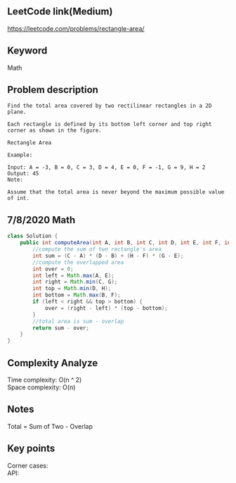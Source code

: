 ## LeetCode link(Medium)
https://leetcode.com/problems/rectangle-area/

## Keyword
Math

## Problem description
```
Find the total area covered by two rectilinear rectangles in a 2D plane.

Each rectangle is defined by its bottom left corner and top right corner as shown in the figure.

Rectangle Area

Example:

Input: A = -3, B = 0, C = 3, D = 4, E = 0, F = -1, G = 9, H = 2
Output: 45
Note:

Assume that the total area is never beyond the maximum possible value of int.
```
## 7/8/2020 Math

```java
class Solution {
    public int computeArea(int A, int B, int C, int D, int E, int F, int G, int H) {
        //compute the sum of two rectangle's area
        int sum = (C - A) * (D - B) + (H - F) * (G - E);
        //compute the overlapped area
        int over = 0;
        int left = Math.max(A, E);
        int right = Math.min(C, G);
        int top = Math.min(D, H);
        int bottom = Math.max(B, F);
        if (left < right && top > bottom) {
            over = (right - left) * (top - bottom);
        }
        //total area is sum - overlap
        return sum - over;
    }
}
```

## Complexity Analyze
Time complexity: O(n ^ 2)\
Space complexity: O(n)

## Notes
Total = Sum of Two - Overlap

## Key points
Corner cases: \
API:
